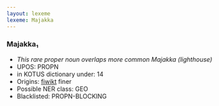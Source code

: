 ```yaml
---
layout: lexeme
lexeme: Majakka
---
```


###  Majakka₁

* _This rare proper noun overlaps more common *Majakka* (lighthouse)_
* UPOS:  PROPN
* in KOTUS dictionary under:  14
* Origins: [fiwikt](https://fi.wiktionary.org/wiki/Majakka) finer 
* Possible NER class:  GEO
* Blacklisted:  PROPN-BLOCKING

